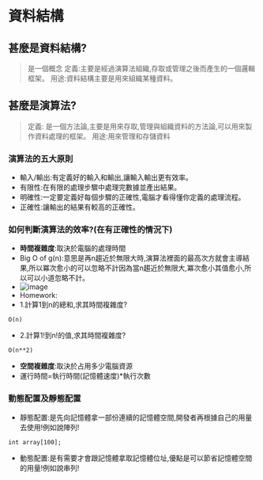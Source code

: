 # 資料結構
## 甚麼是資料結構?
> 是一個概念
> 定義:主要是經過演算法組織,存取或管理之後而產生的一個邏輯框架。
  用途:資料結構主要是用來組織某種資料。
## 甚麼是演算法?
> 定義: 是一個方法論,主要是用來存取,管理與組織資料的方法論,可以用來製作資料處理的框架。
  用途:用來管理和存儲資料
### 演算法的五大原則
  - 輸入/輸出:有定義好的輸入和輸出,讓輸入輸出更有效率。
  - 有限性:在有限的處理步驟中處理完數據並產出結果。
  - 明確性:一定要定義好每個步驟的正確性,電腦才看得懂你定義的處理流程。
  - 正確性:讓輸出的結果有較高的正確性。

### 如何判斷演算法的效率?(在有正確性的情況下)
  - **時間複雜度**:取決於電腦的處理時間
  - Big O of g(n):意思是再n趨近於無限大時,演算法裡面的最高次方就會主導結果,所以冪次愈小的可以忽略不計因為當n趨近於無限大,冪次愈小其值愈小,所以可以小道忽略不計。
  - ![image](https://github.com/user-attachments/assets/6cb5c46f-4593-473a-b266-dc25e504d3fc)
  - Homework:
  - 1.計算1到n的總和,求其時間複雜度?
  ```
  O(n)
  ```
  - 2.計算1!到n!的值,求其時間複雜度?
  ```
  O(n**2)
  ```
  - **空間複雜度**:取決於占用多少電腦資源
  - 運行時間=執行時間(記憶體速度)*執行次數
### 動態配置及靜態配置
- 靜態配置:是先向記憶體拿一部份連續的記憶體空間,開發者再根據自己的用量去使用!例如說陣列!
```
int array[100];
```
- 動態配置:是有需要才會跟記憶體拿取記憶體位址,優點是可以節省記憶體空間的用量!例如說串列!
```

```
